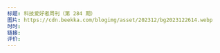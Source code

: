 ```yaml
---
标题: 科技爱好者周刊（第 284 期）
图片: https://cdn.beekka.com/blogimg/asset/202312/bg2023122614.webp
时时: 
链接: 
评价:
---
```



